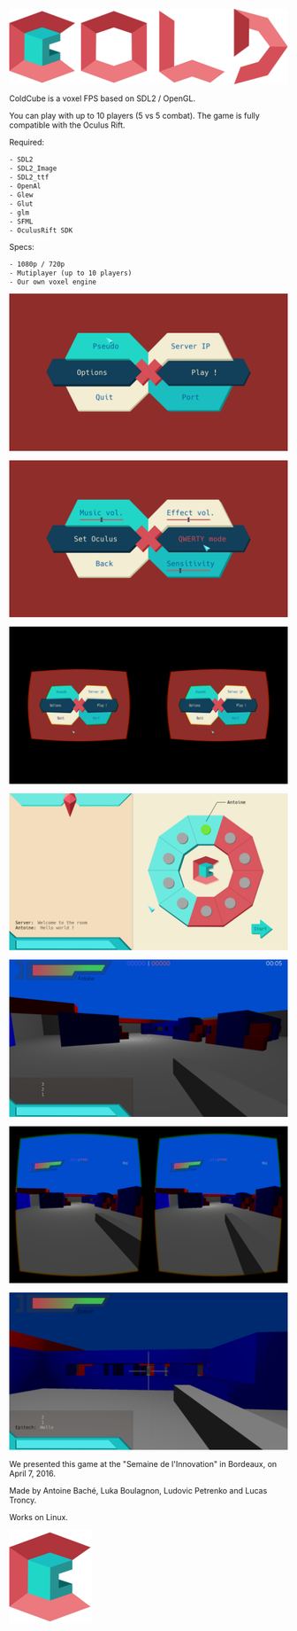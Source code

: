 ![Game Banner](/assets/imgs/banner.png?raw=true "ColdCube")

ColdCube is a voxel FPS based on SDL2 / OpenGL.

You can play with up to 10 players (5 vs 5 combat).
The game is fully compatible with the Oculus Rift.

Required:

	- SDL2
	- SDL2_Image
	- SDL2_ttf
	- OpenAl
	- Glew
	- Glut
	- glm
	- SFML
	- OculusRift SDK

Specs:

	- 1080p / 720p
	- Mutiplayer (up to 10 players)
	- Our own voxel engine

![Game Menu](/assets/screenshots/menu.png?raw=true "ColdCube Menu")

![Game Options](/assets/screenshots/options.png?raw=true "ColdCube Options Menu")

![Game Oculus](/assets/screenshots/menu_oculus.png?raw=true "ColdCube Options Oculus")

![Game Room](/assets/screenshots/room.png?raw=true "ColdCube Room")

![Game Screenshot](/assets/screenshots/game1.png?raw=true "ColdCube Game")

![Game Screenshot](/assets/screenshots/game2.png?raw=true "ColdCube Game Oculus")

![Game Screenshot](/assets/screenshots/game3.png?raw=true "ColdCube Game")

We presented this game at the "Semaine de l'Innovation" in Bordeaux, on April 7, 2016.

Made by Antoine Baché, Luka Boulagnon, Ludovic Petrenko and Lucas Troncy.

Works on Linux.

![Game Logo](/assets/imgs/logo.png?raw=true "ColdCube")